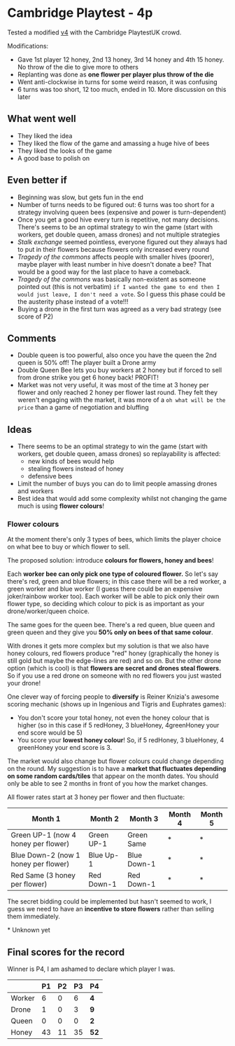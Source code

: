 # Cambridge Playtest - 4p

Tested a modified [v4](../versions/v4) with the Cambridge PlaytestUK crowd.

Modifications:

* Gave 1st player 12 honey, 2nd 13 honey, 3rd 14 honey and 4th 15 honey. No throw of the die to give more to others
* Replanting was done as **one flower per player plus throw of the die**
* Went anti-clockwise in turns for some weird reason, it was confusing
* 6 turns was too short, 12 too much, ended in 10. More discussion on this later

## What went well

- They liked the idea
- They liked the flow of the game and amassing a huge hive of bees
- They liked the looks of the game
- A good base to polish on

## Even better if

- Beginning was slow, but gets fun in the end
- Number of turns needs to be figured out: 6 turns was too short for a strategy involving queen bees (expensive and power is turn-dependent)
- Once you get a good hive every turn is repetitive, not many decisions. There's seems to be an optimal strategy to win the game (start with workers, get double queen, amass drones) and not multiple strategies
- *Stalk exchange* seemed pointless, everyone figured out they always had to put in their flowers because flowers only increased every round
- *Tragedy of the commons* affects people with smaller hives (poorer), maybe player with least number in hive doesn't donate a bee? That would be a good way for the last place to have a comeback.
- *Tragedy of the commons* was basically non-existent as someone pointed out (this is not verbatim) `if I wanted the game to end then I would just leave, I don't need a vote`. So I guess this phase could be the austerity phase instead of a vote!!!
- Buying a drone in the first turn was agreed as a very bad strategy (see score of P2)

## Comments

- Double queen is too powerful, also once you have the queen the 2nd queen is 50% off! The player built a Drone army
- Double Queen Bee lets you buy workers at 2 honey but if forced to sell from drone strike you get 6 honey back! PROFIT!
- Market was not very useful, it was most of the time at 3 honey per flower and only reached 2 honey per flower last round. They felt they weren't engaging with the market, it was more of a `oh what will be the price` than a game of negotiation and bluffing

## Ideas

- There seems to be an optimal strategy to win the game (start with workers, get double queen, amass drones) so replayability is affected:
  - new kinds of bees would help
  - stealing flowers instead of honey
  - defensive bees
- Limit the number of buys you can do to limit people amassing drones and workers
- Best idea that would add some complexity whilst not changing the game much is using **flower colours**!

### Flower colours

At the moment there's only 3 types of bees, which limits the player choice on what bee to buy or which flower to sell. 

The proposed solution: introduce **colours for flowers, honey and bees**!

Each **worker bee can only pick one type of coloured flower.** So let's say there's red, green and blue flowers; in this case there will be a red worker, a green worker and blue worker (I guess there could be an expensive joker/rainbow worker too). Each worker will be able to pick only their own flower type, so deciding which colour to pick is as important as your drone/worker/queen choice.

The same goes for the queen bee. There's a red queen, blue queen and green queen and they give you **50% only on bees of that same colour**.

With drones it gets more complex but my solution is that we also have honey colours, red flowers produce "red" honey (graphically the honey is still gold but maybe the edge-lines are red) and so on. But the other drone option (which is cool) is that **flowers are secret and drones steal flowers**. So if you use a red drone on someone with no red flowers you just wasted your drone!

One clever way of forcing people to **diversify** is Reiner Knizia's awesome scoring mechanic (shows up in Ingenious and Tigris and Euphrates games):
* You don't score your total honey, not even the honey colour that is higher (so in this case if 5 redHoney, 3 blueHoney, 4greenHoney your end score would be 5)
* You score your **lowest honey colour**! So, if 5 redHoney, 3 blueHoney, 4 greenHoney your end score is 3.

The market would also change but flower colours could change depending on the round. My suggestion is to have a **market that fluctuates depending on some random cards/tiles** that appear on the month dates. You should only be able to see 2 months in front of you how the market changes.

All flower rates start at 3 honey per flower and then fluctuate:

|  Month 1 | Month 2   | Month 3    | Month 4   | Month 5 |
|---|---|---|---|---|
| Green UP-1 (now 4 honey per flower)| Green UP-1  | Green Same | *  | *  |
| Blue Down-2 (now 1 honey per flower) |  Blue Up-1 | Blue Down-1  | *  | *  |
| Red Same  (3 honey per flower) |  Red Down-1 | Red Down-1  | *  |  * |

The secret bidding could be implemented but hasn't seemed to work, I guess we need to have an **incentive to store flowers** rather than selling them immediately.

\* Unknown yet

## Final scores for the record

Winner is P4, I am ashamed to declare which player I was.

|   | P1 | P2 | P3 | **P4** |
|---|----|----|----|---|
| Worker | 6 | 0 | 6 | **4** |
| Drone  | 1 | 0 | 3 | **9** |
| Queen  | 0 | 0 | 0 | **2** |
| Honey  | 43 | 11 | 35 | **52** |
